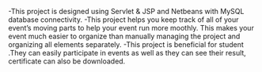 -This project is designed using Servlet & JSP and Netbeans with MySQL database connectivity.
-This project helps you keep track of all of your event’s moving parts to help your event run more moothly. This makes your event much easier to organize than manually managing the project and organizing all elements separately.
-This project is beneficial for student .They can easily participate in events as well as they can see their 
 result, certificate can also be downloaded.
